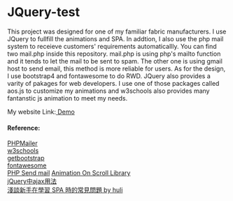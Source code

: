 # JQuery-test
This project was designed for one of my familiar fabric manufacturers. I use JQuery to fullfill the animations and SPA. In addtion, I also use the php mail system to receieve customers' requirements automaticallly. You can find two mail.php inside this repository. mail.php is using php's mailto function and it tends to let the mail to be sent to spam. The other one is using gmail host to send email, this method is more reliable for users. As for the design, I use bootstrap4 and fontawesome to do RWD. JQuery also provides a varity of pakages for web developers. I use one of those packages called aos.js to customize my animations and w3schools also provides many fantanstic js animation to meet my needs.
<p>My website Link:<a href="https://rockchang.000webhostapp.com/chingyue/"> Demo</a></p>
<h4>Reference:</h4>
<a href="https://github.com/PHPMailer/PHPMailer">PHPMailer</a><br>
<a href="https://www.w3schools.com/">w3schools</a><br>
<a href="https://getbootstrap.com/docs/4.5/getting-started/introduction/">getbootstrap</a><br>
<a href="https://fontawesome.com/">fontawesome</a><br>
<a href="https://www.php.net/manual/en/function.mail.php">PHP Send mail</a>
<a href="https://michalsnik.github.io/aos/">Animation On Scroll Library</a><br>
<a href="https://awpluway.pixnet.net/blog/post/364195038">jQuery中ajax用法</a><br>
<a href="https://blog.huli.tw/2019/09/18/spa-common-problem-about-router/">淺談新手在學習 SPA 時的常見問題 by huli</a><br>
